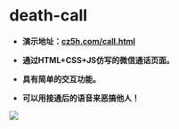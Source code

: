 # death-call

- **演示地址：[cz5h.com/call.html](cz5h.com/call.html)**

- **通过HTML+CSS+JS仿写的微信通话页面。**

- **具有简单的交互功能。**

- **可以用接通后的语音来恶搞他人！**

![](https://cdn.jsdelivr.net/gh/TianZonglin/tuchuang/img/20200827204640.png)

